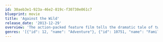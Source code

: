 ```yaml
---
id: 30aeb3e1-923a-46e2-819c-f30730e061c7
blueprint: movie
title: 'Against the Wild'
release_date: '2013-12-29'
overview: 'The action-packed feature film tells the dramatic tale of two siblings and their Alaskan Malamute, who must make an emergency landing when their small plane has engine problems. They find themselves in a beautiful but potentially dangerous natural environment that they must overcome together.'
genres: '[{"id": 12, "name": "Adventure"}, {"id": 10751, "name": "Family"}]'
---
```


